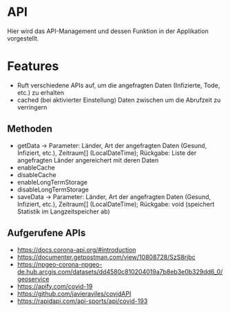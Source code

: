 # API

Hier wird  das API-Management und dessen Funktion in der Applikation vorgestellt.

# Features

  - Ruft verschiedene APIs auf, um die angefragten Daten (Infizierte, Tode, etc.) zu erhalten
  - cached (bei aktivierter Einstellung) Daten zwischen um die Abrufzeit zu verringern

## Methoden

  - getData -> Parameter: Länder, Art der angefragten Daten (Gesund, Infiziert, etc.), Zeitraum[] (LocalDateTime); Rückgabe: Liste der angefragten Länder angereichert mit deren Daten
  - enableCache
  - disableCache
  - enableLongTermStorage
  - disableLongTermStorage
  - saveData -> Parameter: Länder, Art der angefragten Daten (Gesund, Infiziert, etc.), Zeitraum[] (LocalDateTime); Rückgabe: void (speichert Statistik im Langzeitspeicher ab)
  
## Aufgerufene APIs

  - https://docs.corona-api.org/#introduction
  - https://documenter.getpostman.com/view/10808728/SzS8rjbc
  - https://npgeo-corona-npgeo-de.hub.arcgis.com/datasets/dd4580c810204019a7b8eb3e0b329dd6_0/geoservice
  - https://apify.com/covid-19
  - https://github.com/javieraviles/covidAPI
  - https://rapidapi.com/api-sports/api/covid-193
